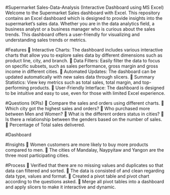 #Supermarket Sales-Data-Analysis (Interactive Dashboard using MS Excel)
Welcome to the Supermarket Sales dashboard with Excel. This repository contains an Excel dashboard which is designed to provide insights into the supermarket’s sales data. Whether you are in the data analytics field, a business analyst or a business manager who is curious about the sales trends. This dashboard offers a user-friendly for visualizing and understanding sales trends or metrics.

#Features
	Interactive Charts:
The dashboard includes various interactive charts that allow you to explore sales data by different dimensions such as product line, city, and branch.
	Data Filters:
 Easily filter the data to focus on specific subsets, such as sales performance, gross margin and gross income in different cities. 
	Automated Updates: 
The dashboard can be updated automatically with new sales data through slicers.
	Summary Statistics: 
View key metrics such as total sales, total margin, and top-performing products.
	User-Friendly Interface: 
The dashboard is designed to be intuitive and easy to use, even for those with limited Excel experience.

#Questions (KPIs)
	Compare the sales and orders using different charts.
	Which city got the highest sales and orders?
	Who purchased more between Men and Women?
	What is the different orders status in cities?
	Is there a relationship between the genders based on the number of sales.
	Percentage of Total sales delivered.

#Dashboard


#Insights
	Women customers are more likely to buy more products compared to men.
	The cities of Mandalay, Naypyitaw and Yangon are the three most participating cities.

#Process
	Verified that there are no missing values and duplicates so that data can filtered and sorted.
	The data is consisted of and clean regarding data type, values and format.
	Created a pivot table and pivot chart according to the questions asked.
	Merge all pivot tables into a dashboard and apply slicers to make it interactive and dynamic.



